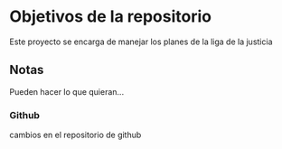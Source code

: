 # Objetivos de la repositorio

Este proyecto se encarga de manejar los planes de la liga de la justicia


## Notas
Pueden hacer lo que quieran...
### Github
cambios en el repositorio de github
